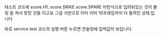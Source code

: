 테스트 코드에 score.H1, score.SRIKE score.SPARE 이런식으로 입려되있는 것이 볼링 을 쳐서 맞힌 것들 이고요 그걸 기반으로 이미 이미 10프레임까지 다 돌려진 상태 입니다 

바로 service test 코드의 실행 버튼 누르면 콘솔창에 입력값이 보입니다.